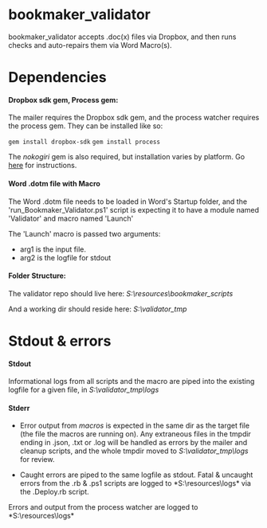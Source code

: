 # bookmaker_validator
bookmaker_validator accepts .doc(x) files via Dropbox, and then runs checks and auto-repairs them via Word Macro(s).

# Dependencies
#### Dropbox sdk gem, Process gem:
The mailer requires the Dropbox sdk gem, and the process watcher requires the process gem.  They can be installed like so:

`gem install dropbox-sdk`
`gem install process`

The *nokogiri* gem is also required, but installation varies by platform.
Go [here](http://www.nokogiri.org/tutorials/installing_nokogiri.html) for instructions.

#### Word .dotm file with Macro
The Word .dotm file needs to be loaded in Word's Startup folder, and the 'run_Bookmaker_Validator.ps1' script is expecting it to have a module named 'Validator' and macro named 'Launch'

The 'Launch' macro is passed two arguments:
* arg1 is the input file.
* arg2 is the logfile for stdout

#### Folder Structure:
The validator repo should live here:
*S:\resources\bookmaker_scripts*

And a working dir should reside here:
*S:\validator_tmp*


# Stdout & errors
#### Stdout
Informational logs from all scripts and the macro are piped into the existing logfile for a given file, in *S:\validator_tmp\logs*

#### Stderr
* Error output from *macros* is expected in the same dir as the target file (the file the macros are running on).
Any extraneous files in the tmpdir ending in .json, .txt or .log will be handled as errors by the mailer and cleanup scripts, and the whole tmpdir moved to *S:\validator_tmp\logs* for review.

* Caught errors are piped to the same logfile as stdout.  Fatal & uncaught errors from the .rb & .ps1 scripts are logged to *S:\resources\logs\* via the .Deploy.rb script.

Errors and output from the process watcher are logged to *S:\resources\logs\*
